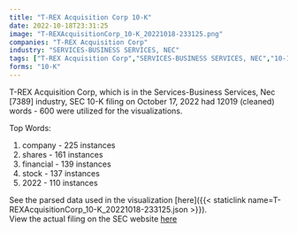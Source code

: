 ```yaml
---
title: "T-REX Acquisition Corp 10-K"
date: 2022-10-18T23:31:25
image: "T-REXAcquisitionCorp_10-K_20221018-233125.png"
companies: "T-REX Acquisition Corp"
industry: "SERVICES-BUSINESS SERVICES, NEC"
tags: ["T-REX Acquisition Corp","SERVICES-BUSINESS SERVICES, NEC","10-17-2022","10-K"]
forms: "10-K"
---
```

T-REX Acquisition Corp, which is in the Services-Business Services, Nec [7389] industry, SEC 10-K filing on October 17, 2022 had 12019 (cleaned) words - 600 were utilized for the visualizations.

Top Words:
1. company - 225 instances
2. shares - 161 instances
3. financial - 139 instances
4. stock - 137 instances
5. 2022 - 110 instances


See the parsed data used in the visualization [here]({{< staticlink name=T-REXAcquisitionCorp_10-K_20221018-233125.json >}}).  
View the actual filing on the SEC website [here](https://www.sec.gov/Archives/edgar/data/1437750/0001477932-22-007727.txt)